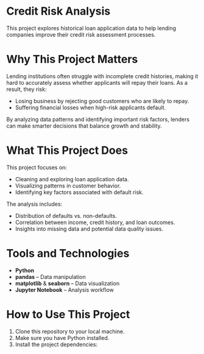 # Credit Risk Analysis

This project explores historical loan application data to help lending companies improve their credit risk assessment processes.

# Why This Project Matters

Lending institutions often struggle with incomplete credit histories, making it hard to accurately assess whether applicants will repay their loans. As a result, they risk:

- Losing business by rejecting good customers who are likely to repay.
- Suffering financial losses when high-risk applicants default.

By analyzing data patterns and identifying important risk factors, lenders can make smarter decisions that balance growth and stability.

# What This Project Does

This project focuses on:

- Cleaning and exploring loan application data.
- Visualizing patterns in customer behavior.
- Identifying key factors associated with default risk.

The analysis includes:

- Distribution of defaults vs. non-defaults.
- Correlation between income, credit history, and loan outcomes.
- Insights into missing data and potential data quality issues.

# Tools and Technologies

- **Python**
- **pandas** – Data manipulation
- **matplotlib** & **seaborn** – Data visualization
- **Jupyter Notebook** – Analysis workflow

# How to Use This Project

1. Clone this repository to your local machine.
2. Make sure you have Python installed.
3. Install the project dependencies:

